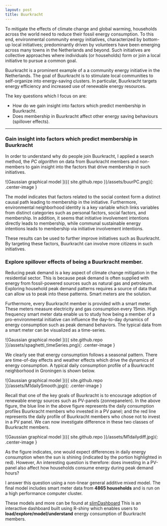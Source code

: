 ```yaml
---
layout: post
title: Buurkracht
---
```


To mitigate the effects of climate change and global warming, households across the world need to reduce their fossil energy consumption. To this end, environmental community energy initiatives, characterized by bottom-up local initiatives; predominantly driven by volunteers have been emerging across many towns in the Netherlands and beyond. Such initiatives  are collective approaches where individuals (or households) form or join a local initiative to pursue a common goal.

Buurkracht is a prominent example of a a community energy initiative in the Netherlands. The goal of Buurkracht is to stimulate local communities to self-organize into energy-saving clusters. In particular, Buurkracht targets energy efficiency and increased use of renewable energy resources.

The key questions which I focus on are:
+ How do we gain insight into factors which predict membership in Buurkracht.
+ Does membership in Buurkracht affect other energy saving behaviours (spillover effects).

* * *

### Gain insight into factors which predict membership in Buurkracht
In order to understand why do people join Buurkracht, I applied a search method, the *PC algorithm* on data from Buurkracht members and non-members to gain insight into the factors that drive membership in such initiatives.

![Gaussian graphical model  ]({{ site.github.repo }}/assets/buurPC.png){: .center-image }

The model indicates that factors related to the social context form a distinct causal path leading to membership in the initiative. Furthermore, environmental neighborhood identity is a key variable which links variables from distinct categories such as personal factors, social factors, and membership. In addition, it seems that initiative involvement intentions directly leads to membership, while communal sustainable energy intentions leads to membership via initiative involvement intentions.

These results can be used to further improve initiatives such as Buurkracht. By targeting these factors, Buurkracht can involve more citizens in such initiatives.

### Explore spillover effects of being a Buurkracht member.
Reducing peak demand is a key aspect of climate change mitigation in the residential sector. This is because peak demand is often supplied with energy from fossil-powered sources such as natural gas and petroleum. Exploring household peak demand patterns requires a source of data that can allow us to peak into these patterns. Smart meters are the solution.

Furthermore, every Buurkracht member is provided with a smart meter. These meters measure electricity and gas consumption every 15min. High frequency smart meter data enable us to study how being a member of a pro-environmental initiative can influence the day-to-day dynamics of energy consumption such as peak demand behaviors. The typical data from a smart meter can be visualized as a time-series.

![Gaussian graphical model  ]({{ site.github.repo }}/assets/spaghetti_timeSeries.png){: .center-image }

We clearly see that energy consumption follows a seasonal pattern. There are time-of-day effects and weather effects which drive the dynamics of energy consumption. A typical daily consumption profile of a Buurkracht neighborhood in Groningen is shown below.

![Gaussian graphical model  ]({{ site.github.repo }}/assets/M1dailySmooth.jpg){: .center-image }

Recall that one of the key goals of Buurkracht is to encourage adoption of renewable energy sources such as PV-panels (zonnepanelen). In the above figure, the blue line in the above figure represents the daily consumption profiles Buurkracht members who invested in a PV panel; and the red line represents the daily profile of Buurkracht members who chose not to invest in a PV panel. We can now investigate difference in these two classes of Buurkracht members.

![Gaussian graphical model  ]({{ site.github.repo }}/assets/M1dailydiff.jpg){: .center-image }

As the figure indicates, one would expect differences in daily energy consumption when the sun is shining (indicated by the portion highlighted in red). However, An interesting question is therefore: does investing in a PV-panel also affect how households consume energy during peak demand hours?

I answer this question using a non-linear general additive mixed model. The final model includes  smart meter data from **4865 households** and is run on a high performance computer cluster.

These models and more can be found at <a href="https://nbhushan.shinyapps.io/slimDashboard/" target="_blank">slimDashboard</a>
This is an interactive dashboard built using R-shiny which enables users to **load/explore/model/understand** energy consumption of Buurkracht members.
